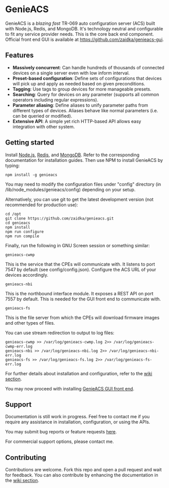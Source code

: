 # GenieACS

GenieACS is a *blazing fast* TR-069 auto configuration server (ACS) built with Node.js, Redis, and MongoDB. It's technology neutral and configurable to fit any service provider needs. This is the core back end component. Official front end GUI is available at https://github.com/zaidka/genieacs-gui.

## Features

* **Massively concurrent**: Can handle hundreds of thousands of connected devices on a single server even with low inform interval.
* **Preset-based configuration**: Define sets of configurations that devices will pick up and apply as needed based on given preconditions.
* **Tagging**: Use tags to group devices for more manageable presets.
* **Searching**: Query for devices on any parameter (supports all common operators including regular expressions).
* **Parameter aliasing**: Define aliases to unify parameter paths from different types of devices. Aliases behave like normal parameters (i.e. can be queried or modified).
* **Extensive API**: A simple yet rich HTTP-based API allows easy integration with other system.

## Getting started

Install [Node.js](http://nodejs.org/), [Redis](http://redis.io/), and [MongoDB](http://www.mongodb.org/). Refer to the corresponding documentation for installation guides. Then use NPM to install GenieACS by typing:

    npm install -g genieacs

You may need to modify the configuration files under "config" directory (in /lib/node_modules/genieacs/config) depending on your setup.

Alternatively, you can use git to get the latest development version (not recommended for production use):

    cd /opt
    git clone https://github.com/zaidka/genieacs.git
    cd genieacs
    npm install
    npm run configure
    npm run compile

Finally, run the following in GNU Screen session or something similar:

    genieacs-cwmp

This is the service that the CPEs will communicate with. It listens to port 7547 by default (see config/config.json). Configure the ACS URL of your devices accordingly.

    genieacs-nbi

This is the northbound interface module. It exposes a REST API on port 7557 by default. This is needed for the GUI front end to communicate with.

    genieacs-fs

This is the file server from which the CPEs will download firmware images and other types of files.

You can use stream redirection to output to log files:

    genieacs-cwmp >> /var/log/genieacs-cwmp.log 2>> /var/log/genieacs-cwmp-err.log
    genieacs-nbi >> /var/log/genieacs-nbi.log 2>> /var/log/genieacs-nbi-err.log
    genieacs-fs >> /var/log/genieacs-fs.log 2>> /var/log/genieacs-fs-err.log

For further details about installation and configuration, refer to the [wiki section](https://github.com/zaidka/genieacs/wiki).

You may now proceed with installing [GenieACS GUI front end](https://github.com/zaidka/genieacs-gui).

## Support

Documentation is still work in progress. Feel free to contact me if you require any assistance in installation, configuration, or using the APIs.

You may submit bug reports or feature requests [here](https://github.com/zaidka/genieacs/issues).

For commercial support options, please contact me.

## Contributing

Contributions are welcome. Fork this repo and open a pull request and wait for feedback. You can also contribute by enhancing the documentation in the [wiki section](https://github.com/zaidka/genieacs/wiki).

